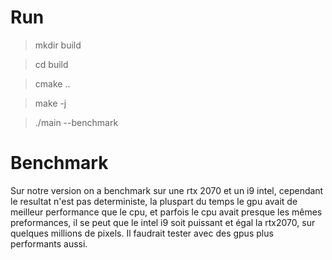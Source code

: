 # Run

> mkdir build

> cd build

> cmake ..

> make -j

> ./main --benchmark

# Benchmark

Sur notre version on a benchmark sur une rtx 2070 et un i9 intel, cependant le resultat n'est pas deterministe, la pluspart du temps le gpu avait de meilleur performance que le cpu, et parfois le cpu avait presque les mêmes preformances, il se peut que le intel i9 soit puissant et égal la rtx2070, sur quelques millions de pixels. Il faudrait tester avec des gpus plus performants aussi. 
